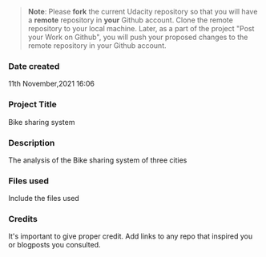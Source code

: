 >**Note**: Please **fork** the current Udacity repository so that you will have a **remote** repository in **your** Github account. Clone the remote repository to your local machine. Later, as a part of the project "Post your Work on Github", you will push your proposed changes to the remote repository in your Github account.

### Date created
11th November,2021 16:06

### Project Title
Bike sharing system 

### Description
The analysis of the Bike sharing system of three cities

### Files used
Include the files used

### Credits
It's important to give proper credit. Add links to any repo that inspired you or blogposts you consulted.

